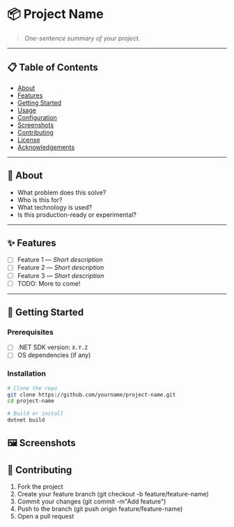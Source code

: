 # 📦 Project Name

> _One-sentence summary of your project._  

---

## 📋 Table of Contents

- [About](#about)
- [Features](#features)
- [Getting Started](#getting-started)
- [Usage](#usage)
- [Configuration](#configuration)
- [Screenshots](#screenshots)
- [Contributing](#contributing)
- [License](#license)
- [Acknowledgements](#acknowledgements)

---

## 🧩 About

- What problem does this solve?
- Who is this for?
- What technology is used?
- Is this production-ready or experimental?

---

## ✨ Features

- [ ] Feature 1 — _Short description_
- [ ] Feature 2 — _Short description_
- [ ] Feature 3 — _Short description_
- [ ] TODO: More to come!

---

## 🚀 Getting Started

### Prerequisites

- [ ] .NET SDK version: `X.Y.Z`
- [ ] OS dependencies (if any)

### Installation

```bash
# Clone the repo
git clone https://github.com/yourname/project-name.git
cd project-name

# Build or install
dotnet build
```

## 🖼️ Screenshots


## 🤝 Contributing
1. Fork the project 
2. Create your feature branch (git checkout -b feature/feature-name)
3. Commit your changes (git commit -m"Add feature")
4. Push to the branch (git push origin feature/feature-name)
5. Open a pull request 

